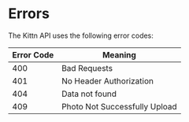 # Errors

The Kittn API uses the following error codes:

Error Code | Meaning
---------- | -------
400 | Bad Requests
401 | No Header Authorization
404 | Data not found
409 | Photo Not Successfully Upload
